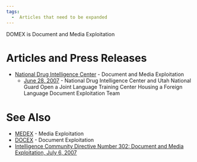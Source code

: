 ```yaml
---
tags:
  -  Articles that need to be expanded 
---
```

DOMEX is Document and Media Exploitation

# Articles and Press Releases

- [National Drug Intelligence
  Center](http://www.usdoj.gov/ndic/domex/index.htm) - Document and
  Media Exploitation
  - [June 28,
    2007](http://www.usdoj.gov/ndic/prs/07utguard/07utgrd.htm) -
    National Drug Intelligence Center and Utah National Guard Open a
    Joint Language Training Center Housing a Foreign Language Document
    Exploitation Team

# See Also

- [MEDEX](medex.md) - Media Exploitation
- [DOCEX](docex.md) - Document Exploitation
- [Intelligence Community Directive Number 302: Document and Media
  Exploitation, July 6,
  2007](http://www.fas.org/irp/dni/icd/icd-302.pdf)